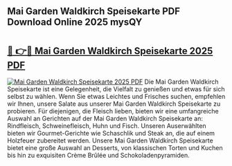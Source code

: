 ## Mai Garden Waldkirch Speisekarte PDF Download Online 2025 mysQY

# <h2><a href="http://gc5pmf.nevu.top/?p=Mai+Garden+Waldkirch+Speisekarte">🔗 👉🔴 Mai Garden Waldkirch Speisekarte 2025 PDF</a></h2>

[![Mai Garden Waldkirch Speisekarte 2025 PDF](https://i.imgur.com/dBaPXMq.png)](http://gc5pmf.nevu.top/?p=Mai+Garden+Waldkirch+Speisekarte)
Die Mai Garden Waldkirch Speisekarte ist eine Gelegenheit, die Vielfalt zu genießen und etwas für sich selbst zu wählen. Wenn Sie etwas Leichtes und Frisches suchen, empfehlen wir Ihnen, unsere Salate aus unserer Mai Garden Waldkirch Speisekarte zu probieren. Für diejenigen, die Fleisch lieben, bieten wir eine umfangreiche Auswahl an Gerichten auf der Mai Garden Waldkirch Speisekarte an: Rindfleisch, Schweinefleisch, Huhn und Fisch. Unseren Auserwählten bieten wir Gourmet-Gerichte wie Schaschlik und Steak an, die auf einem Holzfeuer zubereitet werden. Unsere Mai Garden Waldkirch Speisekarte bietet eine große Auswahl an Desserts, von klassischen Torten und Kuchen bis hin zu exquisiten Crème Brûlée und Schokoladenpyramiden.

